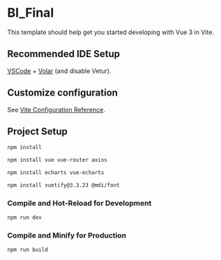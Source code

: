 # BI_Final

This template should help get you started developing with Vue 3 in Vite.

## Recommended IDE Setup

[VSCode](https://code.visualstudio.com/) + [Volar](https://marketplace.visualstudio.com/items?itemName=Vue.volar) (and disable Vetur).

## Customize configuration

See [Vite Configuration Reference](https://vite.dev/config/).

## Project Setup

```sh
npm install
```
```sh
npm install vue vue-router axios
```

```sh
npm install echarts vue-echarts
```
```sh
npm install vuetify@3.3.23 @mdi/font
```
### Compile and Hot-Reload for Development

```sh
npm run dev
```

### Compile and Minify for Production

```sh
npm run build
```
